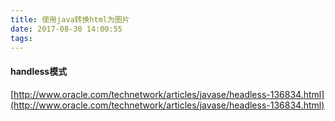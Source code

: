 ```yaml
---
title: 使用java转换html为图片
date: 2017-08-30 14:00:55
tags:
---
```


#### handless模式

[http://www.oracle.com/technetwork/articles/javase/headless-136834.html](http://www.oracle.com/technetwork/articles/javase/headless-136834.html)
```

```
